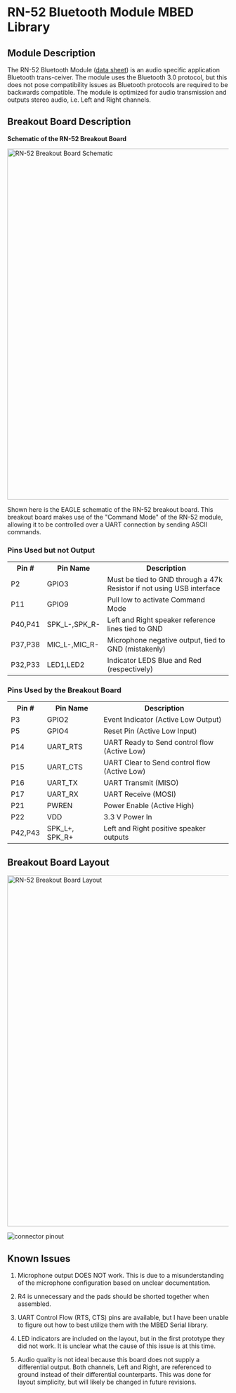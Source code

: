 # RN-52 Bluetooth Module MBED Library

## Module Description
The RN-52 Bluetooth Module ([data sheet](https://ww1.microchip.com/downloads/en/DeviceDoc/70005120A.pdf)) is an audio specific application Bluetooth trans-ceiver. The module uses the Bluetooth 3.0 protocol, but this does not pose compatibility issues as Bluetooth protocols are required to be backwards compatible. The module is optimized for audio transmission and outputs stereo audio, i.e. Left and Right channels. 

## Breakout Board Description

**Schematic of the RN-52 Breakout Board**

<img src="https://i.imgur.com/FjV9205.png" width="800" title="RN-52 Breakout Board Schematic">


Shown here is the EAGLE schematic of the RN-52 breakout board. 
This breakout board makes use of the "Command Mode" of the RN-52 module, allowing it to be controlled over a UART connection by sending ASCII commands. 

### Pins Used but not Output 

<table>
  <tr>
    <th>Pin #</th>
    <th>Pin Name</th>
    <th>Description</th>
  </tr>
  <tr>
    <td>P2</td>
    <td>GPIO3</td>
    <td>Must be tied to GND through a 47k Resistor if not using USB interface
  <tr>
    <td>P11</td>
    <td>GPIO9</td>
    <td>Pull low to activate Command Mode</td>
  </tr>
  <tr>
    <td>P40,P41</td>
    <td>SPK_L-,SPK_R-</td>
    <td>Left and Right speaker reference lines tied to GND </td>
  </tr>
  <tr>
    <td>P37,P38</td>
    <td>MIC_L-,MIC_R-</td>
    <td>Microphone negative output, tied to GND (mistakenly)</td>
  </tr>
  <tr>
    <td>P32,P33</td>
    <td>LED1,LED2</td>
    <td>Indicator LEDS Blue and Red (respectively)</td>
  </tr>

  
</table>

### Pins Used by the Breakout Board
<table>
  <tr>
    <th>Pin #</th>
    <th>Pin Name</th>
    <th>Description</th>
  <tr> 
    <td>P3</td>
    <td>GPIO2</td>
    <td>Event Indicator (Active Low Output)</td>
  </tr>
  <tr>
    <td>P5</td>
    <td>GPIO4</td>
    <td>Reset Pin (Active Low Input)</td>
  </tr>
  <tr>
    <td>P14</td>
    <td>UART_RTS</td>
    <td>UART Ready to Send control flow (Active Low)</td>
  </tr>
  <tr>
    <td>P15</td>
    <td>UART_CTS</td>
    <td>UART Clear to Send control flow (Active Low)</td>
  </tr>
  <tr>
    <td>P16</td>
    <td>UART_TX</td>
    <td>UART Transmit (MISO)</td>
  </tr>
  <tr>
    <td>P17</td>
    <td>UART_RX</td>
    <td>UART Receive (MOSI)</td>
  </tr>
  <tr>
    <td>P21</td>
    <td>PWREN</td>
    <td>Power Enable (Active High)</td>
  </tr>
  <tr>
    <td>P22</td>
    <td>VDD</td>
    <td>3.3 V Power In</td>
  </tr>
  <tr>
    <td>P42,P43</td>
    <td>SPK_L+, SPK_R+</td>
    <td>Left and Right positive speaker outputs</td>
  </tr>
 
</table>

## Breakout Board Layout

<img src="https://i.imgur.com/liXEvN5.png" width="800" title="RN-52 Breakout Board Layout">


![connector pinout](https://i.imgur.com/acJiQiz.png)



## Known Issues
1. Microphone output DOES NOT work. This is due to a misunderstanding of the microphone configuration based on unclear documentation.

2. R4 is unnecessary and the pads should be shorted together when assembled. 

3. UART Control Flow (RTS, CTS) pins are available, but I have been unable to figure out how to best utilize them with the MBED Serial library. 

4. LED indicators are included on the layout, but in the first prototype they did not work. It is unclear what the cause of this issue is at this time. 

5. Audio quality is not ideal because this board does not supply a differential output. Both channels, Left and Right, are referenced to ground instead of their differential counterparts. This was done for layout simplicity, but will likely be changed in future revisions. 


